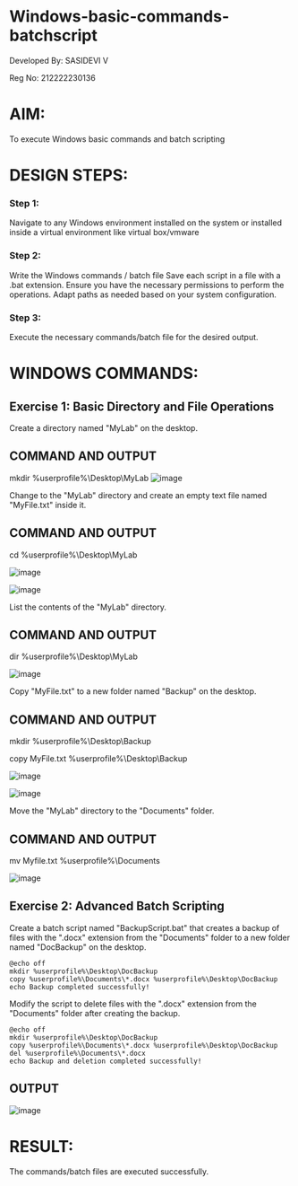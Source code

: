 # Windows-basic-commands-batchscript

Developed By: SASIDEVI V

Reg No: 212222230136

# AIM:
To execute Windows basic commands and batch scripting

# DESIGN STEPS:

### Step 1:

Navigate to any Windows environment installed on the system or installed inside a virtual environment like virtual box/vmware 

### Step 2:

Write the Windows commands / batch file
Save each script in a file with a .bat extension.
Ensure you have the necessary permissions to perform the operations.
Adapt paths as needed based on your system configuration.
### Step 3:

Execute the necessary commands/batch file for the desired output. 




# WINDOWS COMMANDS:
## Exercise 1: Basic Directory and File Operations
Create a directory named "MyLab" on the desktop.

## COMMAND AND OUTPUT

mkdir %userprofile%\Desktop\MyLab
![image](https://github.com/roshiniRK/Windows-basic-commands-batchscript/assets/118956165/5b9e9b36-ef0a-4ee7-a855-8703f462fdc9)


Change to the "MyLab" directory and create an empty text file named "MyFile.txt" inside it.
## COMMAND AND OUTPUT

cd %userprofile%\Desktop\MyLab

![image](https://github.com/roshiniRK/Windows-basic-commands-batchscript/assets/118956165/9a9c8ae2-ee6d-4dbc-9632-4b1a8f7f7919)

![image](https://github.com/roshiniRK/Windows-basic-commands-batchscript/assets/118956165/e178db40-9af0-45aa-ac74-1fc6dd75601d)



List the contents of the "MyLab" directory.
## COMMAND AND OUTPUT

dir %userprofile%\Desktop\MyLab

![image](https://github.com/roshiniRK/Windows-basic-commands-batchscript/assets/118956165/18115e64-3f55-4b04-825e-5ed79b0a3815)


Copy "MyFile.txt" to a new folder named "Backup" on the desktop.
## COMMAND AND OUTPUT

mkdir %userprofile%\Desktop\Backup

copy MyFile.txt %userprofile%\Desktop\Backup


![image](https://github.com/roshiniRK/Windows-basic-commands-batchscript/assets/118956165/ff672c06-cc47-49d9-9a8c-d321b732090f)

![image](https://github.com/roshiniRK/Windows-basic-commands-batchscript/assets/118956165/bc7cda54-748e-42d6-8cc6-15afbdcd1dc7)


Move the "MyLab" directory to the "Documents" folder.

## COMMAND AND OUTPUT

mv Myfile.txt %userprofile%\Documents

![image](https://github.com/roshiniRK/Windows-basic-commands-batchscript/assets/118956165/59a14bc4-3c4f-42ec-b639-7807bd71d955)



## Exercise 2: Advanced Batch Scripting
Create a batch script named "BackupScript.bat" that creates a backup of files with the ".docx" extension from the "Documents" folder to a new folder named "DocBackup" on the desktop.
```
@echo off
mkdir %userprofile%\Desktop\DocBackup
copy %userprofile%\Documents\*.docx %userprofile%\Desktop\DocBackup
echo Backup completed successfully!
```
Modify the script to delete files with the ".docx" extension from the "Documents" folder after creating the backup.
```
@echo off
mkdir %userprofile%\Desktop\DocBackup
copy %userprofile%\Documents\*.docx %userprofile%\Desktop\DocBackup
del %userprofile%\Documents\*.docx
echo Backup and deletion completed successfully!
```

## OUTPUT

![image](https://github.com/roshiniRK/Windows-basic-commands-batchscript/assets/118956165/e0e73bb5-2c70-4c64-b077-d6abc0a8f318)


# RESULT:
The commands/batch files are executed successfully.

